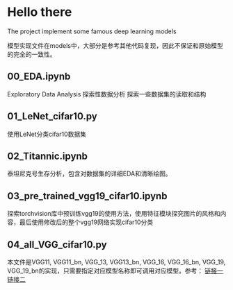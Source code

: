 # Hello there

The project implement some famous deep learning models

模型实现文件在models中，大部分是参考其他代码复现，因此不保证和原始模型的完全的一致性。

## 00_EDA.ipynb

Exploratory Data Analysis 探索性数据分析
探索一些数据集的读取和结构

## 01_LeNet_cifar10.py

使用LeNet分类cifar10数据集

## 02_Titannic.ipynb

泰坦尼克号生存分析，包含对数据集的详细EDA和清晰绘图。

## 03_pre_trained_vgg19_cifar10.ipynb
探索torchvision库中预训练vgg19的使用方法，使用特征模块探究图片的风格和内容，最后使用修改后的整个vgg19网络实现cifar10分类

## 04_all_VGG_cifar10.py

本文件是VGG11, VGG11_bn, VGG_13, VGG13_bn, VGG_16, VGG_16_bn, VGG_19, VGG_19_bn的实现，只需要指定对应模型名称即可调用对应模型。参考： [链接一](https://github.com/chengyangfu/pytorch-vgg-cifar10) [链接二](https://github.com/pytorch/vision.git)